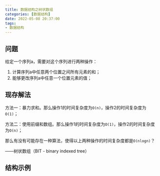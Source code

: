 ```yaml
---
title: 数据结构之树状数组
categories: [数据结构]
date: 2022-05-08 20:37:00
tags:
- 数据结构
---
```


## 问题

给定一个序列a，需要对这个序列进行两种操作：
1. 计算序列a中任意两个位置之间所有元素的和；
2. 能够更改序列a中任意一个位置元素的值；

<!-- more -->

## 现存解法

方法一：暴力求和。那么操作1的时间复杂度为`O(n)`，操作2的时间复杂度为`O(1)`；

方法二：使用前缀和数组。那么操作1的时间复杂度为`O(1)`，操作2的时间复杂度为`O(n)`；

那么有没有可能存在一种算法，使得以上两种操作的时间复杂度都是`O(nlogn)`？

——树状数组（BIT - binary indexed tree）

## 结构示例

